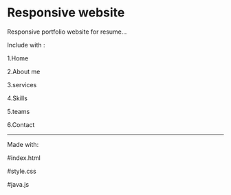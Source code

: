 # Responsive website
Responsive portfolio website for resume...

Include with :

1.Home

2.About me

3.services

4.Skills

5.teams

6.Contact

-----------------------------------------------------------------------------------------------------------------------------------------------------------------------------------
Made with:


#index.html

#style.css

#java.js
